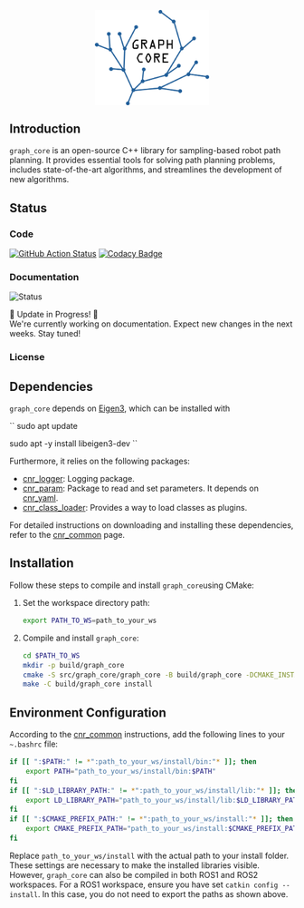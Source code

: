 
<p align="center">
  <img src="docs/graph_core_logo.png?raw=true" alt="Graph Core Logo" width="40%" style="display: block; margin: auto;">
</p>


## Introduction
`graph_core` is an open-source C++ library for sampling-based robot path planning. It provides essential tools for solving path planning problems, includes state-of-the-art algorithms, and streamlines the development of new algorithms.

## Status

### Code
[![GitHub Action
Status](https://github.com/JRL-CARI-CNR-UNIBS/graph_core/workflows/master/badge.svg)](https://github.com/JRL-CARI-CNR-UNIBS/graph_core)
[![Codacy Badge](https://app.codacy.com/project/badge/Grade/1755d91be93e4c86912929a5e9ad04e8)](https://app.codacy.com/gh/JRL-CARI-CNR-UNIBS/graph_core/dashboard?utm_source=gh&utm_medium=referral&utm_content=&utm_campaign=Badge_grade)


### Documentation
![Status](https://img.shields.io/badge/Status-Updating-blue?style=flat-square&logo=github)

🚧 Update in Progress! 🚧  
We're currently working on documentation. Expect new changes in the next weeks. Stay tuned!

<!-- <h3 align="center">🚧 Update in Progress! 🚧</h3>
<p align="center">
  <img src="https://img.shields.io/badge/Status-Updating-blue?style=flat-square&logo=github">
</p>
<p align="center" style="font-size: 14px; color: gray;">
  We're currently working on documentation. Expect new changes in the next weeks. Stay tuned!
</p> -->

### License
<!-- [![FOSSA Status](https://app.fossa.com/api/projects/git%2Bgithub.com%2Fros-planning%2Fmoveit.svg?type=shield)](https://app.fossa.com/projects/git%2Bgithub.com%2Fros-planning%2Fmoveit?ref=badge_shield) -->


## Dependencies

`graph_core` depends on [Eigen3](https://eigen.tuxfamily.org/index.php?title=Main_Page), which can be installed with

``
sudo apt update

sudo apt -y install libeigen3-dev
``

Furthermore, it relies on the following packages:

- [cnr_logger](https://github.com/CNR-STIIMA-IRAS/cnr_logger): Logging package.
- [cnr_param](https://github.com/CNR-STIIMA-IRAS/cnr_param): Package to read and set parameters. It depends on [cnr_yaml](https://github.com/CNR-STIIMA-IRAS/cnr_yaml).
- [cnr_class_loader](https://github.com/JRL-CARI-CNR-UNIBS/cnr_class_loader): Provides a way to load classes as plugins.

For detailed instructions on downloading and installing these dependencies, refer to the [cnr_common](https://github.com/JRL-CARI-CNR-UNIBS/cnr_common) page.

## Installation 
Follow these steps to compile and install `graph_core`using CMake: 

1. Set the workspace directory path:
    ```bash
    export PATH_TO_WS=path_to_your_ws
    ```

2. Compile and install `graph_core`:
    ```bash
    cd $PATH_TO_WS
    mkdir -p build/graph_core
    cmake -S src/graph_core/graph_core -B build/graph_core -DCMAKE_INSTALL_PREFIX=$PATH_TO_WS/install
    make -C build/graph_core install
    ```

## Environment Configuration

According to the [cnr_common](https://github.com/JRL-CARI-CNR-UNIBS/cnr_common) instructions, add the following lines to your `~.bashrc` file:

```bash
if [[ ":$PATH:" != *":path_to_your_ws/install/bin:"* ]]; then
    export PATH="path_to_your_ws/install/bin:$PATH"
fi
if [[ ":$LD_LIBRARY_PATH:" != *":path_to_your_ws/install/lib:"* ]]; then
    export LD_LIBRARY_PATH="path_to_your_ws/install/lib:$LD_LIBRARY_PATH"
fi
if [[ ":$CMAKE_PREFIX_PATH:" != *":path_to_your_ws/install:"* ]]; then
    export CMAKE_PREFIX_PATH="path_to_your_ws/install:$CMAKE_PREFIX_PATH"
fi
``` 
Replace `path_to_your_ws/install` with the actual path to your install folder. These settings are necessary to make the installed libraries visible. However, `graph_core` can also be compiled in both ROS1 and ROS2 workspaces. For a ROS1 workspace, ensure you have set `catkin config --install`. In this case, you do not need to export the paths as shown above.
